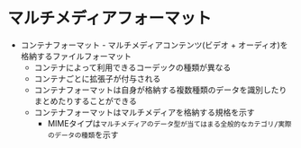 # マルチメディアフォーマット
- コンテナフォーマット - マルチメディアコンテンツ(ビデオ + オーディオ)を格納するファイルフォーマット
  - コンテナによって利用できるコーデックの種類が異なる
  - コンテナごとに拡張子が付与される
  - コンテナフォーマットは自身が格納する複数種類のデータを識別したりまとめたりすることができる
  - コンテナフォーマットはマルチメディアを格納する規格を示す
    - MIMEタイプは`マルチメディアのデータ型が当てはまる全般的なカテゴリ/実際のデータの種類`を示す
